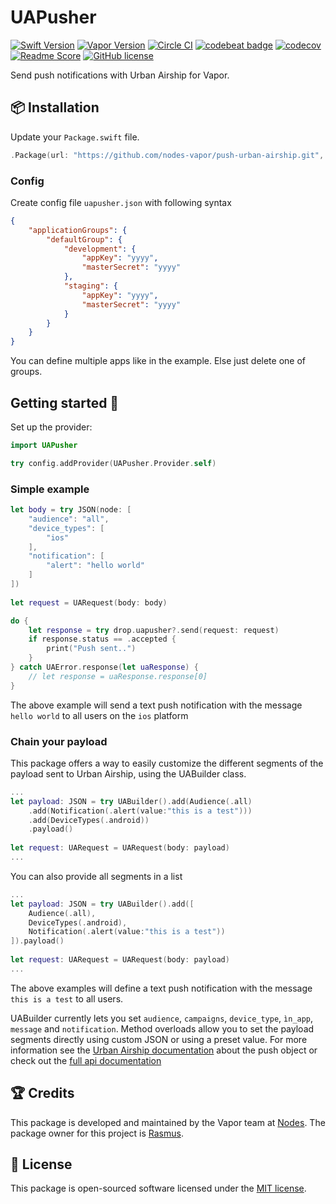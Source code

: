 # UAPusher

[![Swift Version](https://img.shields.io/badge/Swift-3-brightgreen.svg)](http://swift.org)
[![Vapor Version](https://img.shields.io/badge/Vapor-2-F6CBCA.svg)](http://vapor.codes)
[![Circle CI](https://circleci.com/gh/nodes-vapor/push-urban-airship/tree/master.svg?style=shield)](https://circleci.com/gh/nodes-vapor/push-urban-airship)
[![codebeat badge](https://codebeat.co/badges/b5bcf3d5-63ac-4834-9e0c-e37681169cff)](https://codebeat.co/projects/github-com-nodes-vapor-push-urban-airship-master)
[![codecov](https://codecov.io/gh/nodes-vapor/push-urban-airship/branch/master/graph/badge.svg)](https://codecov.io/gh/nodes-vapor/push-urban-airship)
[![Readme Score](http://readme-score-api.herokuapp.com/score.svg?url=https://github.com/nodes-vapor/push-urban-airship)](http://clayallsopp.github.io/readme-score?url=https://github.com/nodes-vapor/push-urban-airship)
[![GitHub license](https://img.shields.io/badge/license-MIT-blue.svg)](https://raw.githubusercontent.com/nodes-vapor/push-urban-airship/master/LICENSE)

Send push notifications with Urban Airship for Vapor.

## 📦 Installation
Update your `Package.swift` file.
```swift
.Package(url: "https://github.com/nodes-vapor/push-urban-airship.git", majorVersion: 1)
```

### Config
Create config file `uapusher.json` with following syntax

```json
{
    "applicationGroups": {
        "defaultGroup": {
            "development": {
                "appKey": "yyyy",
                "masterSecret": "yyyy"
            },
            "staging": {
                "appKey": "yyyy",
                "masterSecret": "yyyy"
            }
        }
    }
}
```

You can define multiple apps like in the example. Else just delete one of groups.

## Getting started 🚀
Set up the provider:

```swift
import UAPusher

try config.addProvider(UAPusher.Provider.self)
```

### Simple example
```swift
let body = try JSON(node: [
    "audience": "all",
    "device_types": [
        "ios"
    ],
    "notification": [
        "alert": "hello world"
    ]
])
        
let request = UARequest(body: body)

do {
    let response = try drop.uapusher?.send(request: request)
    if response.status == .accepted {
        print("Push sent..")
    }
} catch UAError.response(let uaResponse) {
    // let response = uaResponse.response[0]
}
```

The above example will send a text push notification with the message `hello world` to all users on the `ios` platform

### Chain your payload
This package offers a way to easily customize the different segments of the payload sent to Urban Airship, using the UABuilder class.

```swift
...
let payload: JSON = try UABuilder().add(Audience(.all)
    .add(Notification(.alert(value:"this is a test")))
    .add(DeviceTypes(.android))
    .payload()
        
let request: UARequest = UARequest(body: payload)
...
```

You can also provide all segments in a list 
```swift
...
let payload: JSON = try UABuilder().add([
    Audience(.all),
    DeviceTypes(.android),
    Notification(.alert(value:"this is a test"))
]).payload()
        
let request: UARequest = UARequest(body: payload)
...
```

The above examples will define a text push notification with the message `this is a test` to all users.

UABuilder currently lets you set `audience`, `campaigns`, `device_type`, `ìn_app`, `message` and `notification`. Method overloads allow you to set the payload segments directly using custom JSON or using a preset value. For more information see the [Urban Airship documentation](https://docs.urbanairship.com/api/ua/#push-object) about the push object or check out the [full api documentation](http://docs.urbanairship.com/api/ua/)

## 🏆 Credits
This package is developed and maintained by the Vapor team at [Nodes](https://www.nodesagency.com).
The package owner for this project is [Rasmus](https://github.com/rasmusebbesen).

## 📄 License
This package is open-sourced software licensed under the [MIT license](http://opensource.org/licenses/MIT).

